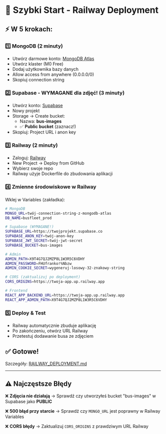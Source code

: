 # 🚂 Szybki Start - Railway Deployment

## ⚡ W 5 krokach:

### 1️⃣ MongoDB (2 minuty)
- Utwórz darmowe konto: [MongoDB Atlas](https://www.mongodb.com/cloud/atlas/register)
- Utwórz klaster (M0 Free)
- Dodaj użytkownika bazy danych
- Allow access from anywhere (0.0.0.0/0)
- Skopiuj connection string

### 2️⃣ Supabase - WYMAGANE dla zdjęć! (3 minuty)
- Utwórz konto: [Supabase](https://supabase.com)
- Nowy projekt
- Storage → Create bucket:
  - Nazwa: **bus-images**
  - ✅ **Public bucket** (zaznacz!)
- Skopiuj: Project URL i anon key

### 3️⃣ Railway (2 minuty)
- Zaloguj: [Railway](https://railway.app)
- New Project → Deploy from GitHub
- Wybierz swoje repo
- Railway użyje Dockerfile do zbudowania aplikacji

### 4️⃣ Zmienne środowiskowe w Railway
Wklej w Variables (zakładka):

```bash
# MongoDB
MONGO_URL=twój-connection-string-z-mongodb-atlas
DB_NAME=busfleet_prod

# Supabase (WYMAGANE!)
SUPABASE_URL=https://twojprojekt.supabase.co
SUPABASE_ANON_KEY=twój-anon-key
SUPABASE_JWT_SECRET=twój-jwt-secret
SUPABASE_BUCKET=bus-images

# Admin
ADMIN_PATH=X9T4G7QJ2MZP8L1W3R5C6VDHY
ADMIN_PASSWORD=FHUfranko!%Nbzw
ADMIN_COOKIE_SECRET=wygeneruj-losowy-32-znakowy-string

# CORS (zaktualizuj po deployment)
CORS_ORIGINS=https://twoja-app.up.railway.app

# Frontend
REACT_APP_BACKEND_URL=https://twoja-app.up.railway.app
REACT_APP_ADMIN_PATH=X9T4G7QJ2MZP8L1W3R5C6VDHY
```

### 5️⃣ Deploy & Test
- Railway automatycznie zbuduje aplikację
- Po zakończeniu, otwórz URL Railway
- Przetestuj dodawanie busa ze zdjęciem

## ✅ Gotowe!

Szczegóły: [RAILWAY_DEPLOYMENT.md](./RAILWAY_DEPLOYMENT.md)

---

## ⚠️ Najczęstsze Błędy

❌ **Zdjęcia nie działają**
→ Sprawdź czy utworzyłeś bucket "bus-images" w Supabase jako **PUBLIC**

❌ **500 błąd przy starcie**
→ Sprawdź czy `MONGO_URL` jest poprawny w Railway Variables

❌ **CORS błędy**
→ Zaktualizuj `CORS_ORIGINS` z prawdziwym URL Railway

